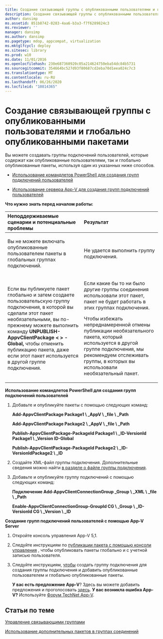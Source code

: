```yaml
---
title: Создание связывающей группы с опубликованными пользователями и глобально опубликованными пакетами
description: Создание связывающей группы с опубликованными пользователями и глобально опубликованными пакетами
author: dansimp
ms.assetid: 851b8742-0283-4aa6-b3a3-f7f6289824c3
ms.reviewer: ''
manager: dansimp
ms.author: dansimp
ms.pagetype: mdop, appcompat, virtualization
ms.mktglfcycl: deploy
ms.sitesec: library
ms.prod: w10
ms.date: 11/01/2016
ms.openlocfilehash: 230e687360920c05a214624750eba54dc84b5731
ms.sourcegitcommit: 354664bc527d93f80687cd2eba70d1eea024c7c3
ms.translationtype: MT
ms.contentlocale: ru-RU
ms.lasthandoff: 06/26/2020
ms.locfileid: "10814365"
---
```

# Создание связывающей группы с опубликованными пользователями и глобально опубликованными пакетами


Вы можете создавать группы подключений пользователей, которые содержат как опубликованные пользователями, так и глобально опубликованные пакеты, используя один из указанных ниже способов.

-   [Использование командлетов PowerShell для создания групп подключений пользователей](#bkmk-posh-userentitled-cg)

-   [Использование сервера App-V для создания групп подключений пользователей](#bkmk-appvserver-userentitled-cg)

**Что нужно знать перед началом работы:**

<table>
<colgroup>
<col width="50%" />
<col width="50%" />
</colgroup>
<thead>
<tr class="header">
<th align="left">Неподдерживаемые сценарии и потенциальные проблемы</th>
<th align="left">Результат</th>
</tr>
</thead>
<tbody>
<tr class="odd">
<td align="left"><p>Вы не можете включать опубликованные пользователем пакеты в глобальных группах подключений.</p></td>
<td align="left"><p>Не удается выполнить группу подключения.</p></td>
</tr>
<tr class="even">
<td align="left"><p>Если вы публикуете пакет глобально и затем создаете пользовательскую группу подключения, в которой вы сделали этот пакет необязательными, вы по-прежнему можете выполнить команду <strong> UNPUBLISH-AppvClientPackage &lt; &gt; -Global, </strong> чтобы отменить публикацию пакета, даже если этот пакет используется в другой группе подключения.</p></td>
<td align="left"><p>Если какие бы то ни было другие группы соединения использовали этот пакет, пакет не будет работать в этих группах подключения.</p>
<p>Чтобы избежать непреднамеренной отмены публикации необязательного пакета, который используется в другой группе подключения, мы рекомендуем отслеживать группы, в которых вы использовали необязательный пакет.</p></td>
</tr>
</tbody>
</table>

<a href="" id="bkmk-posh-userentitled-cg"></a>**Использование командлетов PowerShell для создания групп подключений пользователей**

1.  Добавьте и опубликуйте пакеты с помощью следующих команд:

    **Add-AppvClientPackage Package1 \ _AppV \ _file \ _Path**

    **Add-AppvClientPackage Package2 \ _AppV \ _file \ _Path**

    **Publish-AppvClientPackage-PackageId Package1 \ _ID-VersionId Package1 \ _Version ID-Global**

    **Publish-AppvClientPackage-PackageId Package2 \ _ID-VersionIdPackage2 \ _ID**

2.  Создайте XML-файл группы подключения. Дополнительные сведения можно найти [в разделе о файле группы подключения](about-the-connection-group-file51.md).

3.  Добавьте и опубликуйте группу подключений с помощью следующих команд:

    **Подключение Add-AppvClientConnectionGroup _Group \ _XML \ _file \ _Path**

    **Enable-AppvClientConnectionGroup-GroupId CG \ _Group \ _ID-VersionId CG \ _Version \ _ID**

<a href="" id="bkmk-appvserver-userentitled-cg"></a>**Создание групп подключений пользователей с помощью App-V Server**

1.  Откройте консоль управления App-V 5,1.

2.  Следуйте инструкциям по [публикации пакета с помощью консоли управления](how-to-publish-a-package-by-using-the-management-console-51.md) , чтобы опубликовать пакеты глобально и с учетной записью пользователя.

3.  Следуйте инструкциям, [чтобы](how-to-create-a-connection-group51.md) создать группу подключения для создания группы подключения и добавить опубликованные пользователем и глобально опубликованные пакеты.

    **У вас есть предложение App-V**? Здесь вы можете добавить предложения и проголосовать [здесь](http://appv.uservoice.com/forums/280448-microsoft-application-virtualization). **У вас возникла ошибка App-V?** Используйте [Форум TechNet App-V](https://social.technet.microsoft.com/Forums/home?forum=mdopappv).

## Статьи по теме


[Управление связывающими группами](managing-connection-groups51.md)

[Использование дополнительных пакетов в группах соединений](how-to-use-optional-packages-in-connection-groups51.md)

 

 





